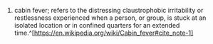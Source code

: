 1. cabin fever; refers to the distressing claustrophobic irritability or restlessness experienced when a person, or group, is stuck at an isolated location or in confined quarters for an extended time.^[https://en.wikipedia.org/wiki/Cabin_fever#cite_note-1]